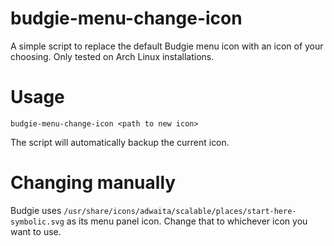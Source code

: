 # budgie-menu-change-icon
A simple script to replace the default Budgie menu icon with an icon of your choosing. Only tested on Arch Linux installations.

# Usage
`budgie-menu-change-icon <path to new icon>`

The script will automatically backup the current icon.

# Changing manually
Budgie uses `/usr/share/icons/adwaita/scalable/places/start-here-symbolic.svg` as its menu panel icon. Change that to whichever icon you want to use.
